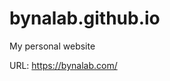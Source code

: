 # bynalab.github.io

 My personal website
 
 URL: <a href="https://bynalab.com/" target="_blank">https://bynalab.com/</a>
